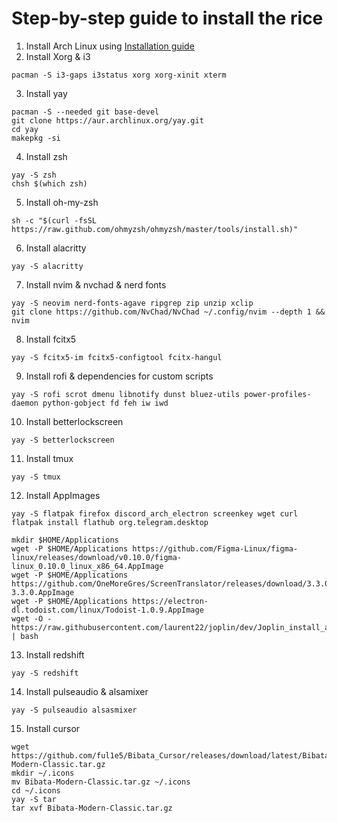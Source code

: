 # Step-by-step guide to install the rice
1. Install Arch Linux using [Installation guide](https://wiki.archlinux.org/title/Installation_guide)
2. Install Xorg & i3
```
pacman -S i3-gaps i3status xorg xorg-xinit xterm
```
3. Install yay
```
pacman -S --needed git base-devel
git clone https://aur.archlinux.org/yay.git
cd yay
makepkg -si
```
4. Install zsh
```
yay -S zsh
chsh $(which zsh)
```
5. Install oh-my-zsh
```
sh -c "$(curl -fsSL https://raw.github.com/ohmyzsh/ohmyzsh/master/tools/install.sh)"
```
6. Install alacritty
```
yay -S alacritty
```
7. Install nvim & nvchad & nerd fonts
```
yay -S neovim nerd-fonts-agave ripgrep zip unzip xclip
git clone https://github.com/NvChad/NvChad ~/.config/nvim --depth 1 && nvim
```
8. Install fcitx5
```
yay -S fcitx5-im fcitx5-configtool fcitx-hangul
```
9. Install rofi & dependencies for custom scripts
```
yay -S rofi scrot dmenu libnotify dunst bluez-utils power-profiles-daemon python-gobject fd feh iw iwd
```
10. Install betterlockscreen
```
yay -S betterlockscreen
```
11. Install tmux
```
yay -S tmux
```
12. Install AppImages
```
yay -S flatpak firefox discord_arch_electron screenkey wget curl
flatpak install flathub org.telegram.desktop

mkdir $HOME/Applications
wget -P $HOME/Applications https://github.com/Figma-Linux/figma-linux/releases/download/v0.10.0/figma-linux_0.10.0_linux_x86_64.AppImage
wget -P $HOME/Applications https://github.com/OneMoreGres/ScreenTranslator/releases/download/3.3.0/ScreenTranslator-3.3.0.AppImage
wget -P $HOME/Applications https://electron-dl.todoist.com/linux/Todoist-1.0.9.AppImage
wget -O - https://raw.githubusercontent.com/laurent22/joplin/dev/Joplin_install_and_update.sh | bash
```
13. Install redshift
```
yay -S redshift
```
14. Install pulseaudio & alsamixer
```
yay -S pulseaudio alsasmixer
```
15. Install cursor
```
wget https://github.com/ful1e5/Bibata_Cursor/releases/download/latest/Bibata-Modern-Classic.tar.gz
mkdir ~/.icons
mv Bibata-Modern-Classic.tar.gz ~/.icons
cd ~/.icons
yay -S tar
tar xvf Bibata-Modern-Classic.tar.gz
```
